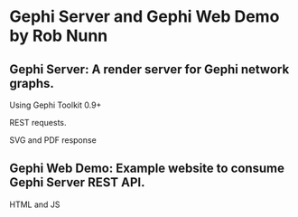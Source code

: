 **Gephi Server and Gephi Web Demo by Rob Nunn**
===
Gephi Server: A render server for Gephi network graphs.
---

Using Gephi Toolkit 0.9+

REST requests.

SVG and PDF response

Gephi Web Demo: Example website to consume Gephi Server REST API.
---

HTML and JS